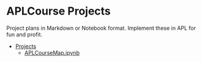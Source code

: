 # APLCourse Projects

Project plans in Markdown or Notebook format. Implement these in APL for fun and profit.

  - [Projects](./Projects/README.md)                                          
    - [APLCourseMap.ipynb](Projects/APLCourseMap.ipynb)  